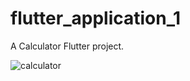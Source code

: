 # flutter_application_1

A Calculator Flutter project.

![calculator](https://github.com/aliyayousuf514/Flutter-Calculator/assets/126003918/f6be3b50-b6e1-4a5f-91f0-6439dcae586b)

